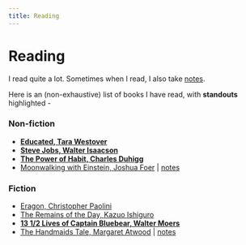 ```yaml
---
title: Reading
---
```


# Reading

I read quite a lot. Sometimes when I read, I also take [notes](notes).

Here is an (non-exhaustive) list of books I have read, with **standouts** highlighted -

### Non-fiction

- [**Educated, Tara Westover**](https://amzn.to/38t9rPR)
- [**Steve Jobs, Walter Isaacson**](https://amzn.to/39u4o2H)
- [**The Power of Habit, Charles Duhigg**](https://amzn.to/3cvWBDL)
- [Moonwalking with Einstein, Joshua Foer](https://amzn.to/2PWcjOF) \| [notes](notes/moonwalking_with_einstein.html)

### Fiction

- [Eragon, Christopher Paolini](https://amzn.to/2TKU7sk)
- [The Remains of the Day, Kazuo Ishiguro](https://amzn.to/2x9rCwQ)
- [**13 1/2 Lives of Captain Bluebear, Walter Moers**](https://amzn.to/3aCs1Xj)
- [The Handmaids Tale, Margaret Atwood](https://amzn.to/2Qa506j) \| [notes](notes/the_handmaids_tale.html)
